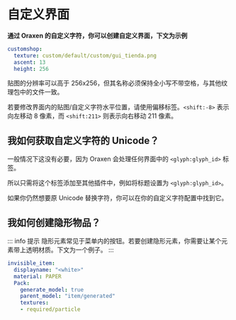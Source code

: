 # 自定义界面

**通过 Oraxen 的自定义字符，你可以创建自定义界面，下文为示例**

``` YAML
customshop:
  texture: custom/default/custom/gui_tienda.png
  ascent: 13
  height: 256
```

贴图的分辨率可以高于 256x256，但其名称必须保持全小写不带空格，与其他纹理包中的文件一致。

若要修改界面内的贴图/自定义字符水平位置，请使用偏移标签。`<shift:-8>` 表示向左移动 8 像素，而 `<shift:211>` 则表示向右移动 211 像素。

## 我如何获取自定义字符的 Unicode？

一般情况下这没有必要，因为 Oraxen 会处理任何界面中的 `<glyph:glyph_id>` 标签。

所以只需将这个标签添加至其他插件中，例如将标题设置为 `<glyph:glyph_id>`。

如果你仍然想要原 Unicode 替换字符，你可以在你的自定义字符配置中找到它。

## 我如何创建隐形物品？

::: info 提示
隐形元素常见于菜单内的按钮。若要创建隐形元素，你需要让某个元素带上透明材质。下文为一个例子。
:::

``` YAML
invisible_item:
  displayname: "<white>"
  material: PAPER
  Pack:
    generate_model: true
    parent_model: "item/generated"
    textures:
    - required/particle
```